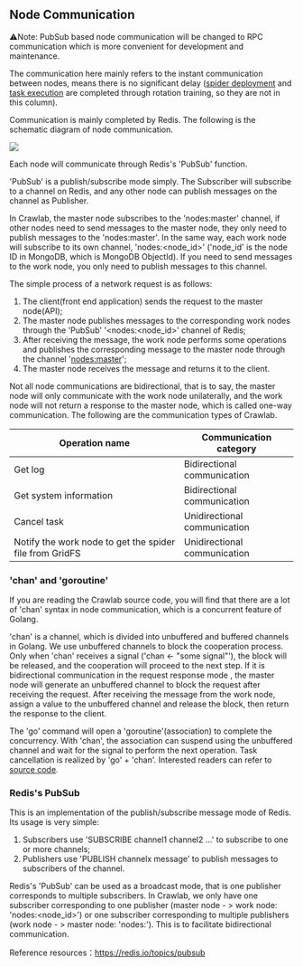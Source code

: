 ## Node Communication

⚠️Note: PubSub based node communication will be changed to RPC communication which is more convenient for development and maintenance.

The communication here mainly refers to the instant communication between nodes, means there is no significant delay ([spider deployment](./SpiderDeployment.md) and [task execution](./TaskExecution.md) are completed through rotation training, so they are not in this column).

Communication is mainly completed by Redis. The following is the schematic diagram of node communication.

![](http://static-docs.crawlab.cn/node-communication.png)

Each node will communicate through Redis's 'PubSub' function.

'PubSub' is a publish/subscribe mode simply. The Subscriber will subscribe to a channel on Redis, and any other node can publish messages on the channel as Publisher.

In Crawlab, the master node subscribes to the 'nodes:master' channel, if other nodes need to send messages to the master node, they only need to publish messages to the 'nodes:master'. In the same way, each work node will subscribe to its own channel, 'nodes:<node_id>' ('node_id' is the node ID in MongoDB, which is MongoDB ObjectId). If you need to send messages to the work node, you only need to publish messages to this channel.

The simple process of a network request is as follows:
1. The client(front end application) sends the request to the master node(API);
2. The master node publishes messages to the corresponding work nodes through the 'PubSub' '<nodes:<node_id>' channel of Redis;
3. After receiving the message, the work node performs some operations and publishes the corresponding message to the master node through the channel '<nodes:master>';
4. The master node receives the message and returns it to the client.

Not all node communications are bidirectional, that is to say, the master node will only communicate with the work node unilaterally, and the work node will not return a response to the master node, which is called one-way communication. The following are the communication types of Crawlab.

Operation name | Communication category
--- | ---
Get log | Bidirectional communication
Get system information | Bidirectional communication
Cancel task | Unidirectional communication
Notify the work node to get the spider file from GridFS | Unidirectional communication

### 'chan' and 'goroutine'

If you are reading the Crawlab source code, you will find that there are a lot of 'chan' syntax in node communication, which is a concurrent feature of Golang.

'chan' is a channel, which is divided into unbuffered and buffered channels in Golang. We use unbuffered channels to block the cooperation process. Only when 'chan' receives a signal ('chan <- "some signal"'), the block will be released, and the cooperation will proceed to the next step. If it is bidirectional communication in the request response mode , the master node will generate an unbuffered channel to block the request after receiving the request. After receiving the message from the work node, assign a value to the unbuffered channel and release the block, then return the response to the client.

The 'go' command will open a 'goroutine'(association) to complete the concurrency. With 'chan', the association can suspend using the unbuffered channel and wait for the signal to perform the next operation. Task cancellation is realized by 'go' + 'chan'. Interested readers can refer to [source code](https://github.com/tikazyq/crawlab/blob/master/backend/services/task.go#L136).

### Redis's PubSub

This is an implementation of the publish/subscribe message mode of Redis. Its usage is very simple:
1. Subscribers use 'SUBSCRIBE channel1 channel2 ...' to subscribe to one or more channels;
2. Publishers use 'PUBLISH channelx message' to publish messages to subscribers of the channel.

Redis's 'PubSub' can be used as a broadcast mode, that is one publisher corresponds to multiple subscribers. In Crawlab, we only have one subscriber corresponding to one publisher (master node - > work node: 'nodes:<node_id>') or one subscriber corresponding to multiple publishers (work node - > master node: 'nodes:<master>'). This is to facilitate bidirectional communication.

Reference resources：https://redis.io/topics/pubsub
